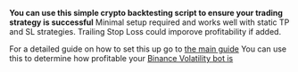 **You can use this simple crypto backtesting script to ensure your trading strategy is successful**
Minimal setup required and works well with static TP and SL strategies.
Trailing Stop Loss could imporove profitability if added.

For a detailed guide on how to set this up go to [the main guide](https://www.cryptomaton.org/2021/06/12/how-to-create-a-simple-backtesting-strategy-for-your-crypto-trading/)
You can use this to determine how profitable your [Binance Volatility bot is](https://github.com/CyberPunkMetalHead/Binance-volatility-trading-bot)
